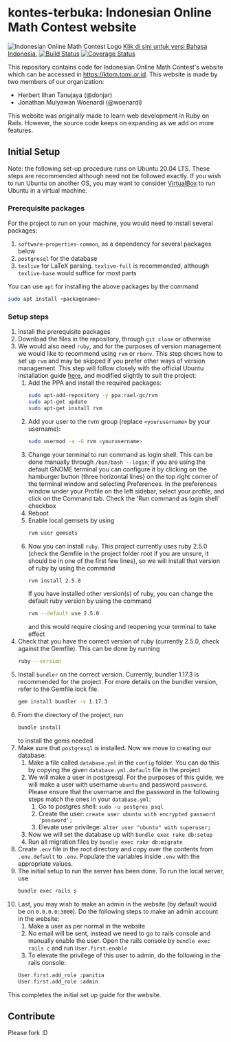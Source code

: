 # kontes-terbuka: Indonesian Online Math Contest website
![Indonesian Online Math Contest Logo](https://github.com/donjar/kontes-terbuka/raw/production/app/assets/images/logo-hires.png)
[Klik di sini untuk versi Bahasa Indonesia.](README.md)
[![Build Status](https://travis-ci.org/donjar/kontes-terbuka.svg?branch=production)](https://travis-ci.org/donjar/kontes-terbuka)
[![Coverage Status](https://coveralls.io/repos/github/donjar/kontes-terbuka/badge.svg?branch=production)](https://coveralls.io/github/donjar/kontes-terbuka?branch=production)

This repository contains code for Indonesian Online Math Contest's website
which can be accessed in https://ktom.tomi.or.id. This website is made by
two members of our organization:
- Herbert Ilhan Tanujaya (@donjar)
- Jonathan Mulyawan Woenardi (@woenardi)

This website was originally made to learn web development in Ruby on Rails.
However, the source code keeps on expanding as we add on more features.

## Initial Setup
Note: the following set-up procedure runs on Ubuntu 20.04 LTS. These steps are
recommended although need not be followed exactly. If you wish to run
Ubuntu on another OS, you may want to consider
[VirtualBox](https://www.virtualbox.org/wiki/Downloads) to run Ubuntu in a
virtual machine. 

### Prerequisite packages
For the project to run on your machine, you would need to install several packages:
1. `software-properties-common`, as a dependency for several packages below
2. `postgresql` for the database
3. `texlive` for LaTeX parsing. `texlive-full` is recommended, although `texlive-base` would suffice for most parts

You can use `apt` for installing the above packages by the command
```bash
sudo apt install <packagename>
```

### Setup steps
1. Install the prerequisite packages
2. Download the files in the repository, through `git clone` or otherwise   
3. We would also need `ruby`, and for the purposes of version management we would like to recommend using `rvm` or `rbenv`.
   This step shows how to set up `rvm` and may be skipped if you prefer other ways of version management. 
   This step will follow closely with the official Ubuntu installation guide [here](https://github.com/rvm/ubuntu_rvm), 
   and modified slightly to suit the project:
    1. Add the PPA and install the required packages:
       ```bash
       sudo apt-add-repository -y ppa:rael-gc/rvm
       sudo apt-get update
       sudo apt-get install rvm
       ```
    2. Add your user to the rvm group (replace `<yourusername>` by your username):
        ```bash
        sudo usermod -a -G rvm <yourusername>
        ```
    3. Change your terminal to run command as login shell. This can be done manually through `/bin/bash --login`;
       if you are using the default GNOME terminal you can configure it by clicking on the hamburger button 
       (three horizontal lines) on the top right corner of the terminal window and selecting Preferences. In the
       preferences window under your Profile on the left sidebar, select your profile, and click on the Command tab. Check the
       'Run command as login shell' checkbox
    4. Reboot
    5. Enable local gemsets by using
        ```bash
        rvm user gemsets
        ```
    6. Now you can install `ruby`. This project currently uses ruby 2.5.0 
       (check the Gemfile in the project folder root if you are unsure, it should be in one of the first few lines), 
       so we will install that version of ruby by using the command
        ```bash
        rvm install 2.5.0
        ```
       If you have installed other version(s) of ruby, you can change the default ruby version
       by using the command 
        ```bash
        rvm --default use 2.5.0
        ```
       and this would require closing and reopening your terminal to take effect
4. Check that you have the correct version of ruby (currently 2.5.0, check against the Gemfile). This can be done by running
    ```bash
    ruby --version
    ```
5. Install `bundler` on the correct version. Currently, bundler 1.17.3 is recommended for the project.
   For more details on the bundler version, refer to the Gemfile.lock file.
    ```bash
    gem install bundler -v 1.17.3
    ```
6. From the directory of the project, run
    ```bash
    bundle install
    ```
   to install the gems needed
7. Make sure that `postgresql` is installed. Now we move to creating our database: 
    1. Make a file called `database.yml` in the `config` folder. 
       You can do this by copying the given `database.yml.default` file in the project
    2. We will make a user in postgresql. For the purposes of this guide, we will make
       a user with username `ubuntu` and password `password`. Please ensure that the username
       and the password in the following steps match the ones in your `database.yml`:  
        1. Go to postgres shell: `sudo -u postgres psql`
        2. Create the user: `create user ubuntu with encrypted password 'password';`
        3. Elevate user privilege: `alter user "ubuntu" with superuser;`
    3. Now we will set the database up with `bundle exec rake db:setup`
    4. Run all migration files by `bundle exec rake db:migrate`
8. Create `.env` file in the root directory and copy over the contents from `.env.default` to `.env`. Populate the variables inside `.env` with the appropriate values.
9. The initial setup to run the server has been done. To run the local server, use
    ```bash
    bundle exec rails s
    ```
10. Last, you may wish to make an admin in the website (by default would be on `0.0.0.0:3000`). 
   Do the following steps to make an admin account in the website:
    1. Make a user as per normal in the website
    2. No email will be sent, instead we need to go to rails console and manually enable the user. 
        Open the rails console by `bundle exec rails c` and run `User.first.enable`
    3. To elevate the privilege of this user to admin, do the following in the rails console:
    ```bash
    User.first.add_role :panitia
    User.first.add_role :admin 
    ```

This completes the initial set up guide for the website.


## Contribute
Please fork :D
